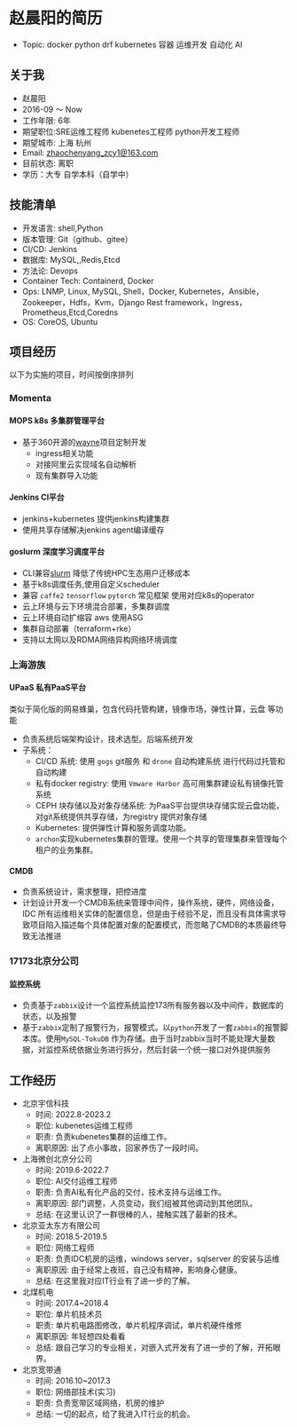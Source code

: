 # 赵晨阳的简历

- Topic: docker python drf kubernetes 容器 运维开发 自动化 AI

## 关于我

- 赵晨阳
- 2016-09 ～ Now
- 工作年限: 6年
- 期望职位:SRE运维工程师 kubenetes工程师 python开发工程师
- 期望城市: 上海 杭州
- Email: zhaochenyang_zcy1@163.com
- 目前状态: 离职
- 学历：大专 自学本科（自学中）

## 技能清单

- 开发语言: shell,Python
- 版本管理: Git（github、gitee）
- CI/CD:  Jenkins
- 数据库: MySQL,,Redis,Etcd
- 方法论: Devops
- Container Tech: Containerd, Docker
- Ops: LNMP, Linux, MySQL, Shell，Docker, Kubernetes，Ansible，Zookeeper，Hdfs，Kvm，Django Rest framework，Ingress，Prometheus,Etcd,Coredns
- OS:  CoreOS, Ubuntu 

## 项目经历

以下为实施的项目，时间按倒序排列

### Momenta

#### MOPS k8s 多集群管理平台

- 基于360开源的[wayne](https://github.com/Qihoo360/wayne)项目定制开发
  - ingress相关功能
  - 对接阿里云实现域名自动解析
  - 现有集群导入功能

#### Jenkins CI平台

- jenkins+kubernetes 提供jenkins构建集群
- 使用共享存储解决jenkins agent编译缓存

#### goslurm 深度学习调度平台

- CLI兼容[slurm](https://www.schedmd.com/) 降低了传统HPC生态用户迁移成本
- 基于k8s调度任务,使用自定义scheduler
- 兼容 `caffe2` `tensorflow` `pytorch` 常见框架 使用对应k8s的operator
- 云上环境与云下环境混合部署，多集群调度
- 云上环境自动扩缩容 aws 使用ASG
- 集群自动部署（terraform+rke）
- 支持以太网以及RDMA网络异构网络环境调度


### 上海游族

#### UPaaS 私有PaaS平台

类似于简化版的网易蜂巢，包含代码托管构建，镜像市场，弹性计算，云盘 等功能

- 负责系统后端架构设计，技术选型。后端系统开发
- 子系统：
    - CI/CD 系统: 使用 `gogs` git服务 和 `drone` 自动构建系统 进行代码过托管和自动构建
    - 私有docker registry: 使用 `Vmware Harbor` 高可用集群建设私有镜像托管系统
    - CEPH 块存储以及对象存储系统: 为PaaS平台提供块存储实现云盘功能，对git系统提供共享存储，为registry 提供对象存储
    - Kubernetes: 提供弹性计算和服务调度功能。
    - `archon`实现kubernetes集群的管理。使用一个共享的管理集群来管理每个租户的业务集群。


#### CMDB

- 负责系统设计，需求整理，把控进度
- 计划设计开发一个CMDB系统来管理中间件，操作系统，硬件，网络设备，IDC 所有运维相关实体的配置信息，但是由于经验不足，而且没有具体需求导致项目陷入描述每个具体配置对象的配置模式，而忽略了CMDB的本质最终导致无法推进

### 17173北京分公司

#### 监控系统

- 负责基于`zabbix`设计一个监控系统监控173所有服务器以及中间件，数据库的状态，以及报警
- 基于`zabbix`定制了报警行为，报警模式。以`python`开发了一套`zabbix`的报警脚本库。使用`MySQL-TokuDB` 作为存储。由于当时zabbix当时不能处理大量数据，对监控系统依据业务进行拆分，然后封装一个统一接口对外提供服务

## 工作经历


- 北京宇信科技
    - 时间: 2022.8-2023.2
    - 职位: kubenetes运维工程师
    - 职责: 负责kubenetes集群的运维工作。
    - 离职原因: 出了点小事故，回家养伤了一段时间。
- 上海微创北京分公司
    - 时间: 2019.6-2022.7
    - 职位: AI交付运维工程师
    - 职责: 负责AI私有化产品的交付，技术支持与运维工作。
    - 离职原因: 部门调整，人员变动，我们组被其他调动到其他团队。
    - 总结: 在这里认识了一群很棒的人，接触实践了最新的技术。
- 北京亚太东方有限公司
    - 时间: 2018.5-2019.5
    - 职位: 网络工程师
    - 职责: 负责IDC机房的运维，windows server，sqlserver 的安装与运维
    - 离职原因: 由于经常上夜班，自己没有精神，影响身心健康。
    - 总结: 在这里我对应IT行业有了进一步的了解。
- 北煤机电
    - 时间: 2017.4~2018.4
    - 职位: 单片机技术员
    - 职责: 单片机电路图修改，单片机程序调试，单片机硬件维修
    - 离职原因: 年轻想四处看看
    - 总结: 跟自己学习的专业相关，对嵌入式开发有了进一步的了解，开拓眼界。
- 北京宽带通
    - 时间: 2016.10~2017.3
    - 职位: 网络部技术(实习)
    - 职责: 负责宽带区域网络，机房的维护
    - 总结: 一切的起点，给了我进入IT行业的机会。
